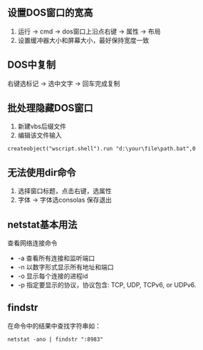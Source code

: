 ## 设置DOS窗口的宽高
1. 运行 -> cmd -> dos窗口上沿点右键 -> 属性 -> 布局
2. 设置缓冲器大小和屏幕大小，最好保持宽度一致

## DOS中复制
右键选标记 -> 选中文字 -> 回车完成复制

## 批处理隐藏DOS窗口
1. 新建vbs后缀文件
2. 编辑该文件输入
```
createobject("wscript.shell").run "d:\your\file\path.bat",0
```

## 无法使用dir命令
1. 选择窗口标题，点击右键，选属性
2. 字体 -> 字体选consolas 保存退出


## netstat基本用法
查看网络连接命令
* -a 查看所有连接和监听端口
* -n 以数字形式显示所有地址和端口
* -o 显示每个连接的进程id
* -p 指定要显示的协议，协议包含: TCP, UDP, TCPv6, or UDPv6.

## findstr
在命令中的结果中查找字符串如：
```
netstat -ano | findstr ":8983"
```

